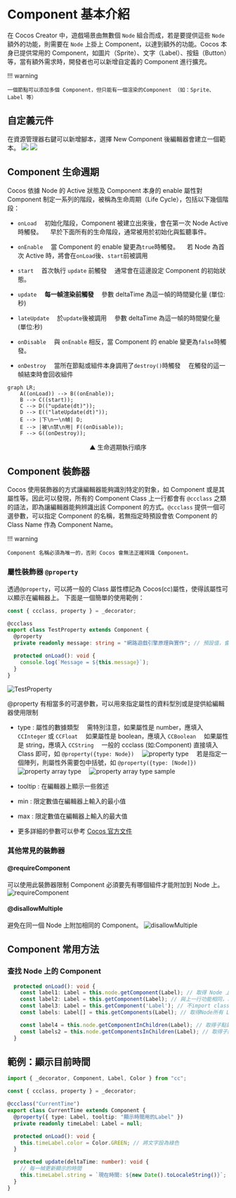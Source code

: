 # Component 基本介紹

在 Cocos Creator 中，遊戲場景由無數個 `Node` 組合而成，若是要提供這些 `Node` 額外的功能，則需要在 `Node` 上掛上 Component，以達到額外的功能。Cocos 本身已提供常用的 Component，如圖片（Sprite）、文字（Label）、按鈕（Button）等，當有額外需求時，開發者也可以新增自定義的 Component 進行擴充。

!!! warning

    一個節點可以添加多個 Component，但只能有一個渲染的Component （如：Sprite、Label 等）

## 自定義元件

在資源管理器右鍵可以新增腳本，選擇 New Component 後編輯器會建立一個範本。
![](https://i.imgur.com/bNu6HPz.png)
![](https://i.imgur.com/FZoflim.png)

## Component 生命週期

Cocos 依據 Node 的 Active 狀態及 Component 本身的 enable 屬性對 Component 制定一系列的階段，被稱為生命周期（Life Cycle），包括以下幾個階段：

- `onLoad`
  　初始化階段，Component 被建立出來後，會在第一次 Node Active 時觸發。
  　早於下面所有的生命階段，通常被用於初始化與監聽事件。

- `onEnable`
  　當 Component 的 enable 變更為`true`時觸發。
  　若 Node 為首次 Active 時，將會在`onLoad`後、`start`前被調用

- `start`
  　首次執行 `update` 前觸發
  　通常會在這邊設定 Component 的初始狀態。

- `update`
  　**每一幀渲染前觸發**
  　參數 deltaTime 為這一幀的時間變化量 (單位:秒)

- `lateUpdate`
  　於`update`後被調用
  　參數 deltaTime 為這一幀的時間變化量 (單位:秒)

- `onDisable`
  　與 `onEnable` 相反，當 Component 的 enable 變更為`false`時觸發。
- `onDestroy`
  　當所在節點或組件本身調用了`destroy()`時觸發
  　在觸發的這一幀結束時會回收組件


```mermaid
graph LR;
    A((onLoad)) --> B((onEnable));
    B --> C((start));
    C --> D(("update(dt)"));
    D --> E(("lateUpdate(dt)"));
    E --> |下\n一\n幀| D;
    E --> |被\n禁\n用| F((onDisable));
    F --> G((onDestroy));
```
<center>▲ 生命週期執行順序</center>

## Component 裝飾器

Cocos 使用裝飾器的方式讓編輯器能夠識別特定的對象，如 Component 或是其屬性等。因此可以發現，所有的 Component Class 上一行都會有 `@ccclass` 之類的語法，即為讓編輯器能夠辨識出該 Component 的方式。`@ccclass` 提供一個可選參數，可以指定 Component 的名稱，若無指定時預設會依 Component 的 Class Name 作為 Component Name。

!!! warning

    Component 名稱必須為唯一的，否則 Cocos 會無法正確辨識 Component。

### 屬性裝飾器 `@property`

透過`@property`，可以將一般的 Class 屬性標記為 Cocos(cc)屬性，使得該屬性可以顯示在編輯器上。
下面是一個簡單的使用範例：

```ts
const { ccclass, property } = _decorator;

@ccclass
export class TestProperty extends Component {
  @property
  private readonly message: string = "網路遊戲引擎原理與實作"; // 預設值，會反映在編輯器上

  protected onLoad(): void {
    console.log(`Message = ${this.message}`);
  }
}
```

![TestProperty](https://i.imgur.com/ZbtfMGk.png)

@property 有相當多的可選參數，可以用來指定屬性的資料型別或是提供給編輯器使用限制

- type : 屬性的數據類型
  　需特別注意，如果屬性是 number，應填入 `CCInteger` 或 `CCFloat`
  　如果屬性是 boolean，應填入 `CCBoolean`
  　如果屬性是 string，應填入 `CCString`
  　一般的 ccclass (如:Component) 直接填入 Class 即可，如 `@property({type: Node})`
  　![property type](https://i.imgur.com/oOIpJhY.png)
  　若是指定一個陣列，則屬性外需要包中括號，如 `@property({type: [Node]})`
  　![property array type](https://i.imgur.com/pNa9lkZ.png)
  　![property array type sample](https://i.imgur.com/YdomsFB.png)

- tooltip : 在編輯器上顯示一些敘述
- min : 限定數值在編輯器上輸入的最小值
- max : 限定數值在編輯器上輸入的最大值
- 更多詳細的參數可以參考 [Cocos 官方文件](https://docs.cocos.com/creator/3.6/manual/zh/scripting/reference/attributes.html)

### 其他常見的裝飾器

#### @requireComponent

可以使用此裝飾器限制 Component 必須要先有哪個組件才能附加到 Node 上。
![requireComponent](https://i.imgur.com/qTqcYdC.png)

#### @disallowMultiple

避免在同一個 Node 上附加相同的 Component。
![disallowMultiple](https://i.imgur.com/fhaAOff.png)

## Component 常用方法

### 查找 Node 上的 Component

```ts
  protected onLoad(): void {
    const label1: Label = this.node.getComponent(Label); // 取得 Node 上指定的 Component
    const label2: Label = this.getComponent(Label); // 與上一行功能相同，單純不依靠node
    const label3: Label = this.getComponent('Label'); // 不import class的方式查找，不利於 Debug也無法提供語法提示 因此不建議使用
    const labels: Label[] = this.getComponents(Label); // 取得Node所有 Label Component

    const label4 = this.node.getComponentInChildren(Label); // 取得子點節上指定的 Component
    const labels2 = this.node.getComponentsInChildren(Label); // 取得子點節上所有指定的 Component
  }
```

## 範例：顯示目前時間

```ts
import { _decorator, Component, Label, Color } from "cc";

const { ccclass, property } = _decorator;

@ccclass("CurrentTime")
export class CurrentTime extends Component {
  @property({ type: Label, tooltip: "顯示時間用的Label" })
  private readonly timeLabel: Label = null;

  protected onLoad(): void {
    this.timeLabel.color = Color.GREEN; // 將文字設為綠色
  }

  protected update(deltaTime: number): void {
    // 每一幀更新顯示的時間
    this.timeLabel.string = `現在時間: ${new Date().toLocaleString()}`;
  }
}
```
